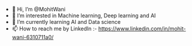 - 👋 Hi, I’m @MohitWani
- 👀 I’m interested in Machine learning, Deep learning and AI
- 🌱 I’m currently learning AI and Data science
- 📫 How to reach me by LinkedIn :- https://www.linkedin.com/in/mohit-wani-6310711a0/

<!---
MohitWani/MohitWani is a ✨ special ✨ repository because its `README.md` (this file) appears on your GitHub profile.
You can click the Preview link to take a look at your changes.
--->
